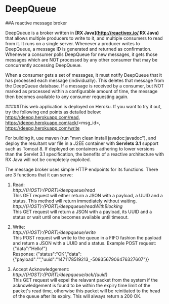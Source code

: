 # DeepQueue
##A reactive message broker

DeepQueue is a broker written in __[RX Java](http://reactivex.io/ RX Java)__ that allows multiple producers to write to it, and multiple consumers to read from it. It runs on a single server. Whenever a producer writes to DeepQueue, a message ID is generated and returned as confirmation. Whenever a consumer polls DeepQueue for new messages, it gets those messages which are NOT processed by any other consumer that may be concurrently accessing DeepQueue.  

When a consumer gets a set of messages, it must notify DeepQueue that it has processed each message (individually). This deletes that message from the DeepQueue database. If a message is received by a consumer, but NOT marked as processed within a configurable amount of time, the message then becomes available to any consumer requesting again.  

#####This web application is deployed on Heroku. If you want to try it out, try the following end points as detailed below: https://deepq.herokuapp.com/read, https://deepq.herokuapp.com/ack/<msg_id>, https://deepq.herokuapp.com/write  

For building it, use maven (run "mvn clean install javadoc:javadoc"), and deploy the resultant war file in a J2EE container with __Servlets 3.1__ support such as Tomcat 8. If deployed on containers adhering to lower versions than the Servlet 3.1 specification, the benefits of a reactive architecture with RX Java will not be completely exploited.   

The message broker uses simple HTTP endpoints for its functions. There are 3 functions that it can serve:  

1. Read:  
  _http://{HOST}:{PORT}/deepqueue/read_  
  This GET request will either return a JSON with a payload, a UUID and a status. This method will return immediately without waiting.  
  _http://{HOST}:{PORT}/deepqueue/readWithBlocking_  
  This GET request will return a JSON with a payload, its UUID and a status or wait until one becomes available until timeout.   

2. Write:  
_http://{HOST}:{PORT}/deepqueue/write_    
This POST request will write to the queue in a FIFO fashion the payload and return a JSON with a UUID and a status. Example POST request: {"data":"Hello!"}  
Response: {"status":"OK","data":{"payload":"","uuid":"1471178519213_-5093567906476327607"}}  

3. Accept Acknowledgement:   
_http://{HOST}:{PORT}/deepqueue/ack/{uuid}_  
This GET request will expel the relavant packet from the system if the acknowledgement is found to be within the expiry time limit of the packet's read time, otherwise this packet will be reinitiated to the head of the queue after its expiry. This will always return a 200 OK.
